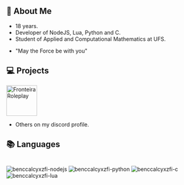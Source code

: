 ## 👋 About Me
- 18 years.
- Developer of NodeJS, Lua, Python and C.
- Student of Applied and Computational Mathematics at UFS.
* "May the Force be with you"

## 💻 Projects
<a href="https://discord.gg/rcF82rYK9r">
    <img src="https://i.imgur.com/4qN7Xku.png" alt="Fronteira Roleplay" width="80">
</a>

- Others on my discord profile.

## 📚 Languages
<div style="display: inline_block"><br>
    <img align="center" alt="benccalcyxzfi-nodejs"  src="https://img.shields.io/badge/NodeJS-14354C?style=for-the-badge&logo=nodedotjs&logoColor=white">
    <img align="center" alt="benccalcyxzfi-python"  src="https://img.shields.io/badge/Python-14354C?style=for-the-badge&logo=python&logoColor=white">
    <img align="center" alt="benccalcyxzfi-c"  src="https://img.shields.io/badge/-14354C?style=for-the-badge&logo=c&logoColor=white">
    <img align="center" alt="benccalcyxzfi-lua"  src="https://img.shields.io/badge/Lua-14354C?style=for-the-badge&logo=lua&logoColor=white">
</div>



<!--
![Static Badge](https://img.shields.io/badge/pyhon-black?logo=python)

[img]https://i.imgur.com/4qN7Xku.png[/img]
-->
